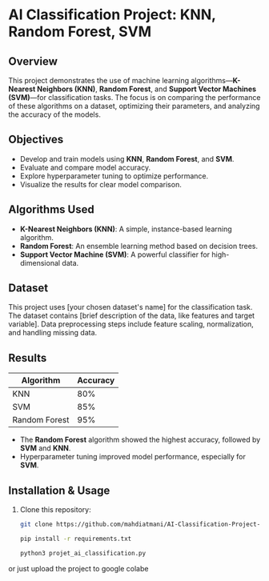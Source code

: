 # AI Classification Project: KNN, Random Forest, SVM

## Overview
This project demonstrates the use of machine learning algorithms—**K-Nearest Neighbors (KNN)**, **Random Forest**, and **Support Vector Machines (SVM)**—for classification tasks. The focus is on comparing the performance of these algorithms on a dataset, optimizing their parameters, and analyzing the accuracy of the models.

## Objectives
- Develop and train models using **KNN**, **Random Forest**, and **SVM**.
- Evaluate and compare model accuracy.
- Explore hyperparameter tuning to optimize performance.
- Visualize the results for clear model comparison.

## Algorithms Used
- **K-Nearest Neighbors (KNN)**: A simple, instance-based learning algorithm.
- **Random Forest**: An ensemble learning method based on decision trees.
- **Support Vector Machine (SVM)**: A powerful classifier for high-dimensional data.

## Dataset
This project uses [your chosen dataset's name] for the classification task. The dataset contains [brief description of the data, like features and target variable]. Data preprocessing steps include feature scaling, normalization, and handling missing data.

## Results
| Algorithm        | Accuracy |
|------------------|----------|
| KNN              | 80%      |
| SVM              | 85%      |
| Random Forest    | 95%      |

- The **Random Forest** algorithm showed the highest accuracy, followed by **SVM** and **KNN**.
- Hyperparameter tuning improved model performance, especially for **SVM**.

## Installation & Usage
1. Clone this repository:
   ```bash
   git clone https://github.com/mahdiatmani/AI-Classification-Project-KNN-Random-Forest-SVM
   ```
   ```bash
   pip install -r requirements.txt
   ```
      ```bash
   python3 projet_ai_classification.py
   ```
 or just upload the project to google colabe
